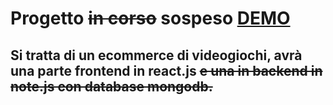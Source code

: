 # Progetto ~~in corso~~ sospeso [DEMO](https://sf4nu.github.io/ecommerce-full-stack/)

## Si tratta di un ecommerce di videogiochi, avrà una parte frontend in react.js ~~e una in backend in note.js con database mongodb.~~
